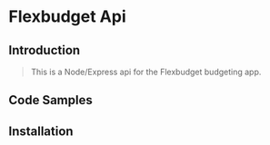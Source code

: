 # Flexbudget Api

## Introduction

> This is a Node/Express api for the Flexbudget budgeting app.

## Code Samples



## Installation


